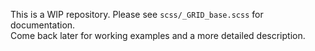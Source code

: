 This is a WIP repository. Please see `scss/_GRID_base.scss` for documentation.  
Come back later for working examples and a more detailed description.

